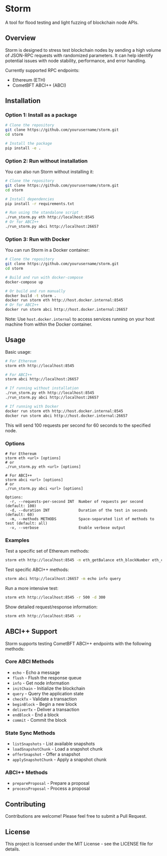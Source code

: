 # Storm

A tool for flood testing and light fuzzing of blockchain node APIs.

## Overview

Storm is designed to stress test blockchain nodes by sending a high volume of JSON-RPC requests with randomized parameters. It can help identify potential issues with node stability, performance, and error handling.

Currently supported RPC endpoints:
- Ethereum (ETH)
- CometBFT ABCI++ (ABCI)

## Installation

### Option 1: Install as a package

```bash
# Clone the repository
git clone https://github.com/yourusername/storm.git
cd storm

# Install the package
pip install -e .
```

### Option 2: Run without installation

You can also run Storm without installing it:

```bash
# Clone the repository
git clone https://github.com/yourusername/storm.git
cd storm

# Install dependencies
pip install -r requirements.txt

# Run using the standalone script
./run_storm.py eth http://localhost:8545
# Or for ABCI++
./run_storm.py abci http://localhost:26657
```

### Option 3: Run with Docker

You can run Storm in a Docker container:

```bash
# Clone the repository
git clone https://github.com/yourusername/storm.git
cd storm

# Build and run with docker-compose
docker-compose up

# Or build and run manually
docker build -t storm .
docker run storm eth http://host.docker.internal:8545
# Or for ABCI++
docker run storm abci http://host.docker.internal:26657
```

Note: Use `host.docker.internal` to access services running on your host machine from within the Docker container.

## Usage

Basic usage:

```bash
# For Ethereum
storm eth http://localhost:8545

# For ABCI++
storm abci http://localhost:26657

# If running without installation
./run_storm.py eth http://localhost:8545
./run_storm.py abci http://localhost:26657

# If running with Docker
docker run storm eth http://host.docker.internal:8545
docker run storm abci http://host.docker.internal:26657
```

This will send 100 requests per second for 60 seconds to the specified node.

### Options

```
# For Ethereum
storm eth <url> [options]
# or
./run_storm.py eth <url> [options]

# For ABCI++
storm abci <url> [options]
# or
./run_storm.py abci <url> [options]

Options:
  -r, --requests-per-second INT  Number of requests per second (default: 100)
  -d, --duration INT             Duration of the test in seconds (default: 60)
  -m, --methods METHODS          Space-separated list of methods to test (default: all)
  -v, --verbose                  Enable verbose output
```

### Examples

Test a specific set of Ethereum methods:

```bash
storm eth http://localhost:8545 -m eth_getBalance eth_blockNumber eth_call
```

Test specific ABCI++ methods:

```bash
storm abci http://localhost:26657 -m echo info query
```

Run a more intensive test:

```bash
storm eth http://localhost:8545 -r 500 -d 300
```

Show detailed request/response information:

```bash
storm eth http://localhost:8545 -v
```

## ABCI++ Support

Storm supports testing CometBFT ABCI++ endpoints with the following methods:

### Core ABCI Methods
- `echo` - Echo a message
- `flush` - Flush the response queue
- `info` - Get node information
- `initChain` - Initialize the blockchain
- `query` - Query the application state
- `checkTx` - Validate a transaction
- `beginBlock` - Begin a new block
- `deliverTx` - Deliver a transaction
- `endBlock` - End a block
- `commit` - Commit the block

### State Sync Methods
- `listSnapshots` - List available snapshots
- `loadSnapshotChunk` - Load a snapshot chunk
- `offerSnapshot` - Offer a snapshot
- `applySnapshotChunk` - Apply a snapshot chunk

### ABCI++ Methods
- `prepareProposal` - Prepare a proposal
- `processProposal` - Process a proposal

## Contributing

Contributions are welcome! Please feel free to submit a Pull Request.

## License

This project is licensed under the MIT License - see the LICENSE file for details.
